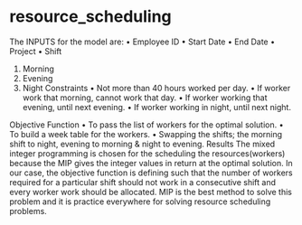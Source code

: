 # resource_scheduling
The INPUTS for the model are:
•	Employee ID
•	Start Date 
•	End Date 
•	Project
•	Shift 
1.	Morning
2.	Evening
3.	Night
Constraints 
•	Not more than 40 hours worked per day.
•	If worker work that morning, cannot work that day.
•	If worker working that evening, until next evening.
•	If worker working in night, until next night.

Objective Function 
•	To pass the list of workers for the optimal solution.
•	To build a week table for the workers.
•	Swapping the shifts; the morning shift to night, evening to morning & night to evening.
Results 
The mixed integer programming is chosen for the scheduling the resources(workers) 
because the MIP gives the integer values in return at the optimal solution.
In our case, the objective function is defining such that the number of workers required
for a particular shift should not work in a consecutive shift and every worker work should be allocated.
MIP is the best method to solve this problem and it is practice everywhere for solving resource scheduling problems.  

